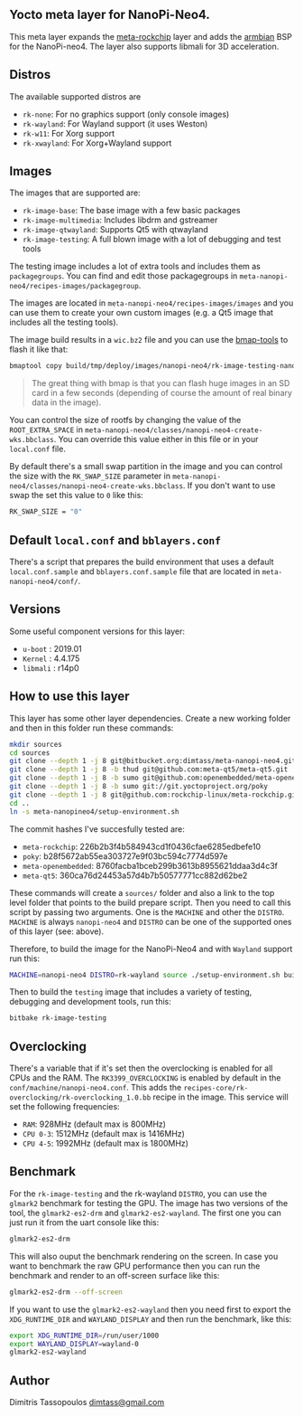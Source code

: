 Yocto meta layer for NanoPi-Neo4.
----

This meta layer expands the [meta-rockchip](https://github.com/rockchip-linux/meta-rockchip)
layer and adds the [armbian](https://github.com/armbian/build) BSP
for the NanoPi-neo4. The layer also supports libmali for 3D acceleration.

## Distros
The available supported distros are
* `rk-none`: For no graphics support (only console images)
* `rk-wayland`: For Wayland support (it uses Weston)
* `rk-w11`: For Xorg support
* `rk-xwayland`: For Xorg+Wayland support

## Images
The images that are supported are:
* `rk-image-base`: The base image with a few basic packages
* `rk-image-multimedia`: Includes libdrm and gstreamer
* `rk-image-qtwayland`: Supports Qt5 with qtwayland
* `rk-image-testing`: A full blown image with a lot of debugging and test tools

The testing image includes a lot of extra tools and includes them as `packagegroups`.
You can find and edit those packagegroups in `meta-nanopi-neo4/recipes-images/packagegroup`.

The images are located in `meta-nanopi-neo4/recipes-images/images` and you can use them
to create your own custom images (e.g. a Qt5 image that includes all the testing tools).

The image build results in a `wic.bz2` file and you can use the
[bmap-tools](https://github.com/intel/bmap-tools) to flash it like that:
```sh
bmaptool copy build/tmp/deploy/images/nanopi-neo4/rk-image-testing-nanopi-neo4.wic.bz2 /dev/sdX
```

> The great thing with bmap is that you can flash huge images in an SD card in a few
seconds (depending of course the amount of real binary data in the image).

You can control the size of rootfs by changing the value of the `ROOT_EXTRA_SPACE` in
`meta-nanopi-neo4/classes/nanopi-neo4-create-wks.bbclass`. You can override this value
either in this file or in your `local.conf` file.

By default there's a small swap partition in the image and you can control the size
with the `RK_SWAP_SIZE` parameter in `meta-nanopi-neo4/classes/nanopi-neo4-create-wks.bbclass`.
If you don't want to use swap the set this value to `0` like this:
```sh
RK_SWAP_SIZE = "0"
```

## Default `local.conf` and `bblayers.conf`
There's a script that prepares the build environment that uses a default `local.conf.sample`
and `bblayers.conf.sample` file that are located in `meta-nanopi-neo4/conf/`.

## Versions
Some useful component versions for this layer:
* `u-boot`  : 2019.01
* `Kernel`  : 4.4.175
* `libmali` : r14p0

## How to use this layer
This layer has some other layer dependencies. Create a new working folder and then in this
folder run these commands:

```sh
mkdir sources
cd sources
git clone --depth 1 -j 8 git@bitbucket.org:dimtass/meta-nanopi-neo4.git
git clone --depth 1 -j 8 -b thud git@github.com:meta-qt5/meta-qt5.git
git clone --depth 1 -j 8 -b sumo git@github.com:openembedded/meta-openembedded.git
git clone --depth 1 -j 8 -b sumo git://git.yoctoproject.org/poky
git clone --depth 1 -j 8 git@github.com:rockchip-linux/meta-rockchip.git
cd ..
ln -s meta-nanopineo4/setup-environment.sh
```

The commit hashes I've succesfully tested are:
* `meta-rockchip`: 226b2b3f4b584943cd1f0436cfae6285edbefe10
* `poky`: b28f5672ab55ea303727e9f03bc594c7774d597e
* `meta-openembedded`: 8760facba1bceb299b3613b8955621ddaa3d4c3f
* `meta-qt5`: 360ca76d24453a57d4b7b50577771cc882d62be2

These commands will create a `sources/` folder and also a link to the top level folder
that points to the build prepare script. Then you need to call this script by passing
two arguments. One is the `MACHINE` and other the `DISTRO`. `MACHINE` is always
`nanopi-neo4` and `DISTRO` can be one of the supported ones of this layer (see: above).

Therefore, to build the image for the NanoPi-Neo4 and with `Wayland` support run this:
```sh
MACHINE=nanopi-neo4 DISTRO=rk-wayland source ./setup-environment.sh build
```

Then to build the `testing` image that includes a variety of testing, debugging and
development tools, run this:

```sh
bitbake rk-image-testing
```

## Overclocking
There's a variable that if it's set then the overclocking is enabled for all CPUs
and the RAM. The `RK3399_OVERCLOCKING` is enabled by default in the `conf/machine/nanopi-neo4.conf`.
This adds the `recipes-core/rk-overclocking/rk-overclocking_1.0.bb` recipe in the
image. This service will set the following frequencies:
* `RAM`: 928MHz (default max is 800MHz)
* `CPU 0-3`: 1512MHz (default max is 1416MHz)
* `CPU 4-5`: 1992MHz (default max is 1800MHz)


## Benchmark
For the `rk-image-testing` and the rk-wayland `DISTRO`, you can use the `glmark2`
benchmark for testing the GPU. The image has two versions of the tool, the
`glmark2-es2-drm` and `glmark2-es2-wayland`. The first one you can just run it
from the uart console like this:
```sh
glmark2-es2-drm
```

This will also ouput the benchmark rendering on the screen. In case you want
to benchmark the raw GPU performance then you can run the benchmark and render
to an off-screen surface like this:
```sh
glmark2-es2-drm --off-screen
```

If you want to use the `glmark2-es2-wayland` then you need first to export the
`XDG_RUNTIME_DIR` and `WAYLAND_DISPLAY` and then run the benchmark, like this:
```sh
export XDG_RUNTIME_DIR=/run/user/1000
export WAYLAND_DISPLAY=wayland-0
glmark2-es2-wayland
```

## Author
Dimitris Tassopoulos <dimtass@gmail.com>